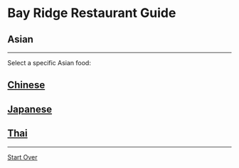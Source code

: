 # Bay Ridge Restaurant Guide
## Asian
---
Select a specific Asian food:
## [Chinese](../asian/chinese.md)
## [Japanese](../asian/japanese.md)
## [Thai](../asian/thai.md)
---
[Start Over](../home.md)